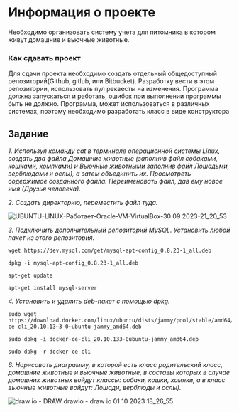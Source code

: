 # Информация о проекте
Необходимо организовать систему учета для питомника в котором живут
домашние и вьючные животные.

### Как сдавать проект
Для сдачи проекта необходимо создать отдельный общедоступный
репозиторий(Github, gitlub, или Bitbucket). Разработку вести в этом
репозитории, использовать пул реквесты на изменения. Программа должна
запускаться и работать, ошибок при выполнении программы быть не должно.
Программа, может использоваться в различных системах, поэтому необходимо
разработать класс в виде конструктора

## Задание
*1. Используя команду cat в терминале операционной системы Linux, создать
два файла Домашние животные (заполнив файл собаками, кошками,
хомяками) и Вьючные животными заполнив файл Лошадьми, верблюдами и
ослы), а затем объединить их. Просмотреть содержимое созданного файла.
Переименовать файл, дав ему новое имя (Друзья человека).*

*2. Создать директорию, переместить файл туда.*

![UBUNTU-LINUX-_Работает_-Oracle-VM-VirtualBox-30 09 2023-21_20_53](https://github.com/samirbagamaev/FINAL-TEST/assets/120112500/43883b08-d33f-4d56-a940-3f1347df1276)


*3. Подключить дополнительный репозиторий MySQL. Установить любой пакет
из этого репозитория.*

```
wget https://dev.mysql.com/get/mysql-apt-config_0.8.23-1_all.deb

dpkg -i mysql-apt-config_0.8.23-1_all.deb

apt-get update

apt-get install mysql-server
```

*4. Установить и удалить deb-пакет с помощью dpkg.*

```
sudo wget https://download.docker.com/linux/ubuntu/dists/jammy/pool/stable/amd64/docker-ce-cli_20.10.13~3-0~ubuntu-jammy_amd64.deb

sudo dpkg -i docker-ce-cli_20.10.133-0ubuntu-jammy_amd64.deb

sudo dpkg -r docker-ce-cli

```

*6. Нарисовать диаграмму, в которой есть класс родительский класс, домашние
животные и вьючные животные, в составы которых в случае домашних
животных войдут классы: собаки, кошки, хомяки, а в класс вьючные животные
войдут: Лошади, верблюды и ослы).*


![draw io - DRAW drawio - draw io 01 10 2023 18_26_55](https://github.com/samirbagamaev/FINAL-TEST/assets/120112500/945ad359-7ab7-4aba-a4a1-a3678c781d30)
